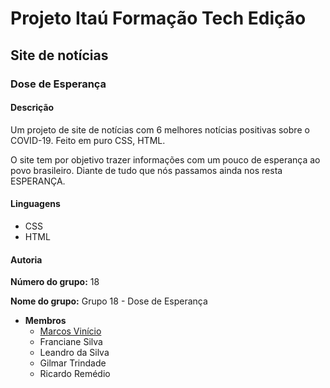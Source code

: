 # Projeto Itaú Formação Tech Edição
## Site de notícias
### Dose de Esperança

#### Descrição

Um projeto de site de notícias com 6 melhores notícias positivas sobre o COVID-19. Feito em puro CSS, HTML. 

O site tem por objetivo trazer informações com um pouco de esperança ao povo brasileiro. Diante de tudo que nós passamos ainda nos resta ESPERANÇA.

#### Linguagens

- CSS
- HTML

#### Autoria

**Número do grupo:** 18

**Nome do grupo:** Grupo 18 - Dose de Esperança

- **Membros**
  - [Marcos Vinício](https://github.com/marcosviniciohd)
  - Franciane Silva
  - Leandro da Silva
  - Gilmar Trindade
  - Ricardo Remédio
